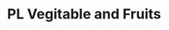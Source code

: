 ---
title: "PL Vegitable and Fruits"
url: /bekal-fort/pl-vegitable-and-fruits/
shop: greengrocer
---